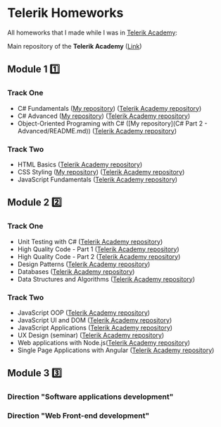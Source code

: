 # Telerik Homeworks

All homeworks that I made while I was in [Telerik Academy](http://telerikacademy.com/ "http://telerikacademy.com/"):

Main repository of the **Telerik Academy** ([Link](https://github.com/TelerikAcademy))

## Module 1 :one:

### **Track One**
- C# Fundamentals ([My repository](https://github.com/TelerikAcademy/CSharp-Part-1)) ([Telerik Academy repository](https://github.com/TelerikAcademy/CSharp-Part-1))
- C# Advanced ([My repository](C%23%20Part%202%20-%20Advanced/README.md)) ([Telerik Academy repository](https://github.com/TelerikAcademy/CSharp-Part-2))
- Object-Oriented Programing with C# ([My repository](C# Part 2 - Advanced/README.md)) ([Telerik Academy repository](https://github.com/TelerikAcademy/Object-Oriented-Programming))

### **Track Two**
- HTML Basics ([Telerik Academy repository](https://github.com/TelerikAcademy/HTML))
- CSS Styling ([My repository](CSS%20Styling/README.md)) ([Telerik Academy repository](https://github.com/TelerikAcademy/CSS))
- JavaScript Fundamentals ([Telerik Academy repository](https://github.com/TelerikAcademy/JavaScript-Fundamentals))

## Module 2 :two:

### **Track One**
- Unit Testing with C# ([Telerik Academy repository](https://github.com/TelerikAcademy/Unit-Testing))
- High Quality Code - Part 1 ([Telerik Academy repository](https://github.com/TelerikAcademy/High-Quality-Code-Part-1))
- High Quality Code - Part 2 ([Telerik Academy repository](https://github.com/TelerikAcademy/High-Quality-Code-Part-2))
- Design Patterns ([Telerik Academy repository](https://github.com/TelerikAcademy/Design-Patterns))
- Databases ([Telerik Academy repository](https://github.com/TelerikAcademy/Databases))
- Data Structures and Algorithms ([Telerik Academy repository](https://github.com/TelerikAcademy/Data-Structures-and-Algorithms))


### **Track Two**
- JavaScript OOP ([Telerik Academy repository](https://github.com/TelerikAcademy/JavaScript-OOP))
- JavaScript UI and DOM ([Telerik Academy repository](https://github.com/TelerikAcademy/JavaScript-UI-and-DOM))
- JavaScript Applications ([Telerik Academy repository](https://github.com/TelerikAcademy/JavaScript-Applications))
- UX Design (seminar) ([Telerik Academy repository](https://github.com/TelerikAcademy/UX-Design-and-Photoshop))
- Web applications with Node.js([Telerik Academy repository](https://github.com/TelerikAcademy/Web-Applications-with-Node.js))
- Single Page Applications with Angular ([Telerik Academy repository](https://github.com/TelerikAcademy/Angular-2))

## Module 3 :three:

### **Direction "Software applications development"**

### **Direction "Web Front-end development"**

